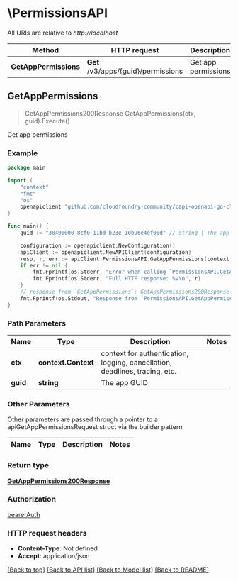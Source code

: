 # \PermissionsAPI

All URIs are relative to *http://localhost*

Method | HTTP request | Description
------------- | ------------- | -------------
[**GetAppPermissions**](PermissionsAPI.md#GetAppPermissions) | **Get** /v3/apps/{guid}/permissions | Get app permissions



## GetAppPermissions

> GetAppPermissions200Response GetAppPermissions(ctx, guid).Execute()

Get app permissions



### Example

```go
package main

import (
	"context"
	"fmt"
	"os"
	openapiclient "github.com/cloudfoundry-community/capi-openapi-go-client/capiclient"
)

func main() {
	guid := "38400000-8cf0-11bd-b23e-10b96e4ef00d" // string | The app GUID

	configuration := openapiclient.NewConfiguration()
	apiClient := openapiclient.NewAPIClient(configuration)
	resp, r, err := apiClient.PermissionsAPI.GetAppPermissions(context.Background(), guid).Execute()
	if err != nil {
		fmt.Fprintf(os.Stderr, "Error when calling `PermissionsAPI.GetAppPermissions``: %v\n", err)
		fmt.Fprintf(os.Stderr, "Full HTTP response: %v\n", r)
	}
	// response from `GetAppPermissions`: GetAppPermissions200Response
	fmt.Fprintf(os.Stdout, "Response from `PermissionsAPI.GetAppPermissions`: %v\n", resp)
}
```

### Path Parameters


Name | Type | Description  | Notes
------------- | ------------- | ------------- | -------------
**ctx** | **context.Context** | context for authentication, logging, cancellation, deadlines, tracing, etc.
**guid** | **string** | The app GUID | 

### Other Parameters

Other parameters are passed through a pointer to a apiGetAppPermissionsRequest struct via the builder pattern


Name | Type | Description  | Notes
------------- | ------------- | ------------- | -------------


### Return type

[**GetAppPermissions200Response**](GetAppPermissions200Response.md)

### Authorization

[bearerAuth](../README.md#bearerAuth)

### HTTP request headers

- **Content-Type**: Not defined
- **Accept**: application/json

[[Back to top]](#) [[Back to API list]](../README.md#documentation-for-api-endpoints)
[[Back to Model list]](../README.md#documentation-for-models)
[[Back to README]](../README.md)

